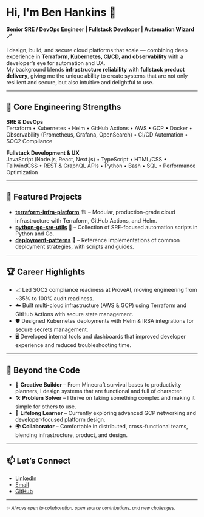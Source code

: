 # Hi, I'm Ben Hankins 👋
**Senior SRE / DevOps Engineer | Fullstack Developer | Automation Wizard 🪄**

I design, build, and secure cloud platforms that scale — combining deep experience in **Terraform, Kubernetes, CI/CD, and observability** with a developer’s eye for automation and UX.  
My background blends **infrastructure reliability** with **fullstack product delivery**, giving me the unique ability to create systems that are not only resilient and secure, but also intuitive and delightful to use.

---

## 🚀 Core Engineering Strengths

**SRE & DevOps**  
Terraform • Kubernetes • Helm • GitHub Actions • AWS • GCP • Docker • Observability (Prometheus, Grafana, OpenSearch) • CI/CD Automation • SOC2 Compliance

**Fullstack Development & UX**  
JavaScript (Node.js, React, Next.js) • TypeScript • HTML/CSS • TailwindCSS • REST & GraphQL APIs • Python • Bash • SQL • Performance Optimization

---

## 📌 Featured Projects

- **[terraform-infra-platform](https://github.com/WBHankins93/terraform-infra-platform)** 🏗️ – Modular, production-grade cloud infrastructure with Terraform, GitHub Actions, and Helm.
- **[python-go-sre-utils](https://github.com/WBHankins93/python-go-sre-utils)** 🐍 – Collection of SRE-focused automation scripts in Python and Go.
- **[deployment-patterns](https://github.com/WBHankins93/deployment-patterns)** 🚀 – Reference implementations of common deployment strategies, with scripts and guides.

---

## 🏆 Career Highlights

- 📈 Led SOC2 compliance readiness at ProveAI, moving engineering from ~35% to 100% audit readiness.
- ☁️ Built multi-cloud infrastructure (AWS & GCP) using Terraform and GitHub Actions with secure state management.
- 🛡️ Designed Kubernetes deployments with Helm & IRSA integrations for secure secrets management.
- 🖥️ Developed internal tools and dashboards that improved developer experience and reduced troubleshooting time.

---

## 🌟 Beyond the Code

- 🎨 **Creative Builder** – From Minecraft survival bases to productivity planners, I design systems that are functional and full of character.
- 🛠 **Problem Solver** – I thrive on taking something complex and making it simple for others to use.
- 🌱 **Lifelong Learner** – Currently exploring advanced GCP networking and developer-focused platform design.
- 🌍 **Collaborator** – Comfortable in distributed, cross-functional teams, blending infrastructure, product, and design.

---

## 📫 Let’s Connect

- [LinkedIn](https://linkedin.com/in/benhankins93)  
- [Email](mailto:WBHankins93@gmail.com)  
- [GitHub](https://github.com/WBHankins93)  

---

<sub>✨ *Always open to collaboration, open source contributions, and new challenges.*</sub>

